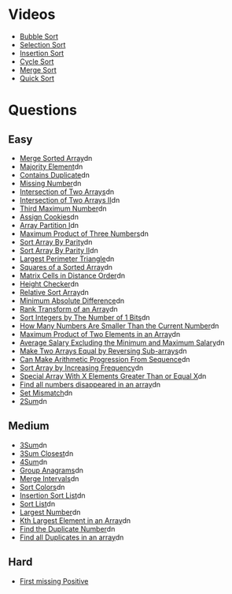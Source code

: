 # Videos
- [Bubble Sort](https://youtu.be/F5MZyqRp_IM)
- [Selection Sort](https://youtu.be/Nd4SCCIHFWk)
- [Insertion Sort](https://youtu.be/By_5-RRqVeE)
- [Cycle Sort](https://www.youtube.com/watch?v=JfinxytTYFQ&list=RDCMUCBGOUQHNNtNGcGzVq5rIXjw&start_radio=1&rv=JfinxytTYFQ&t=2)
- [Merge Sort](https://youtu.be/iKGAgWdgoRk)
- [Quick Sort](https://youtu.be/Z8svOqamag8)

# Questions

## Easy
- [Merge Sorted Array](https://leetcode.com/problems/merge-sorted-array/)dn
- [Majority Element](https://leetcode.com/problems/majority-element/)dn
- [Contains Duplicate](https://leetcode.com/problems/contains-duplicate/)dn
- [Missing Number](https://leetcode.com/problems/missing-number/)dn
- [Intersection of Two Arrays](https://leetcode.com/problems/intersection-of-two-arrays/)dn
- [Intersection of Two Arrays II](https://leetcode.com/problems/intersection-of-two-arrays-ii/)dn
- [Third Maximum Number](https://leetcode.com/problems/third-maximum-number/)dn
- [Assign Cookies](https://leetcode.com/problems/assign-cookies/)dn
- [Array Partition I](https://leetcode.com/problems/array-partition-i/)dn
- [Maximum Product of Three Numbers](https://leetcode.com/problems/maximum-product-of-three-numbers/)dn
- [Sort Array By Parity](https://leetcode.com/problems/sort-array-by-parity/)dn
- [Sort Array By Parity II](https://leetcode.com/problems/sort-array-by-parity-ii/)dn
- [Largest Perimeter Triangle](https://leetcode.com/problems/largest-perimeter-triangle/)dn
- [Squares of a Sorted Array](https://leetcode.com/problems/squares-of-a-sorted-array/)dn
- [Matrix Cells in Distance Order](https://leetcode.com/problems/matrix-cells-in-distance-order/)dn
- [Height Checker](https://leetcode.com/problems/height-checker/)dn
- [Relative Sort Array](https://leetcode.com/problems/relative-sort-array/)dn
- [Minimum Absolute Difference](https://leetcode.com/problems/minimum-absolute-difference/)dn
- [Rank Transform of an Array](https://leetcode.com/problems/rank-transform-of-an-array/)dn
- [Sort Integers by The Number of 1 Bits](https://leetcode.com/problems/sort-integers-by-the-number-of-1-bits/)dn
- [How Many Numbers Are Smaller Than the Current Number](https://leetcode.com/problems/how-many-numbers-are-smaller-than-the-current-number/)dn
- [Maximum Product of Two Elements in an Array](https://leetcode.com/problems/maximum-product-of-two-elements-in-an-array/)dn
- [Average Salary Excluding the Minimum and Maximum Salary](https://leetcode.com/problems/average-salary-excluding-the-minimum-and-maximum-salary/)dn
- [Make Two Arrays Equal by Reversing Sub-arrays](https://leetcode.com/problems/make-two-arrays-equal-by-reversing-sub-arrays/)dn
- [Can Make Arithmetic Progression From Sequence](https://leetcode.com/problems/can-make-arithmetic-progression-from-sequence/)dn
- [Sort Array by Increasing Frequency](https://leetcode.com/problems/sort-array-by-increasing-frequency/)dn
- [Special Array With X Elements Greater Than or Equal X](https://leetcode.com/problems/special-array-with-x-elements-greater-than-or-equal-x/)dn
- [Find all numbers disappeared in an array](https://leetcode.com/problems/find-all-numbers-disappeared-in-an-array/)dn
- [Set Mismatch](https://leetcode.com/problems/set-mismatch/)dn
- [2Sum](https://leetcode.com/problems/two-sum/)dn

## Medium
- [3Sum](https://leetcode.com/problems/3sum/)dn
- [3Sum Closest](https://leetcode.com/problems/3sum-closest/)dn
- [4Sum](https://leetcode.com/problems/4sum/)dn
- [Group Anagrams](https://leetcode.com/problems/group-anagrams/)dn
- [Merge Intervals](https://leetcode.com/problems/merge-intervals/)dn
- [Sort Colors](https://leetcode.com/problems/sort-colors/)dn
- [Insertion Sort List](https://leetcode.com/problems/insertion-sort-list/)dn
- [Sort List](https://leetcode.com/problems/sort-list/)dn
- [Largest Number](https://leetcode.com/problems/largest-number/)dn
- [Kth Largest Element in an Array](https://leetcode.com/problems/kth-largest-element-in-an-array/)dn
- [Find the Duplicate Number](https://leetcode.com/problems/find-the-duplicate-number/)dn
- [Find all Duplicates in an array](https://leetcode.com/problems/find-all-duplicates-in-an-array/)dn

## Hard
- [First missing Positive](https://leetcode.com/problems/first-missing-positive/)
